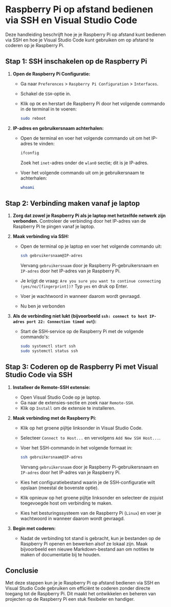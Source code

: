 # Raspberry Pi op afstand bedienen via SSH en Visual Studio Code

Deze handleiding beschrijft hoe je je Raspberry Pi op afstand kunt bedienen via SSH en hoe je Visual Studio Code kunt gebruiken om op afstand te coderen op je Raspberry Pi.

## Stap 1: SSH inschakelen op de Raspberry Pi

1. **Open de Raspberry Pi Configuratie:**
   - Ga naar `Preferences` > `Raspberry Pi Configuration` > `Interfaces`.
   - Schakel de `SSH`-optie in.
   - Klik op `OK` en herstart de Raspberry Pi door het volgende commando in de terminal in te voeren:

     ```bash
     sudo reboot
     ```

2. **IP-adres en gebruikersnaam achterhalen:**
   - Open de terminal en voer het volgende commando uit om het IP-adres te vinden:

     ```bash
     ifconfig
     ```

     Zoek het `inet`-adres onder de `wlan0` sectie; dit is je IP-adres.
    [](./afb/ipconfig.png)
   - Voer het volgende commando uit om je gebruikersnaam te achterhalen:

     ```bash
     whoami
     ```

## Stap 2: Verbinding maken vanaf je laptop

1. **Zorg dat zowel je Raspberry Pi als je laptop met hetzelfde netwerk zijn verbonden.** Controleer de verbinding door het IP-adres van de Raspberry Pi te pingen vanaf je laptop.

2. **Maak verbinding via SSH:**
   - Open de terminal op je laptop en voer het volgende commando uit:

     ```bash
     ssh gebruikersnaam@IP-adres
     ```

     Vervang `gebruikersnaam` door je Raspberry Pi-gebruikersnaam en `IP-adres` door het IP-adres van je Raspberry Pi.

   - Je krijgt de vraag: `Are you sure you want to continue connecting (yes/no/[fingerprint])?` Typ `yes` en druk op Enter.

   - Voer je wachtwoord in wanneer daarom wordt gevraagd.

   - Nu ben je verbonden
   [](./afb/px2rasp.png)

3. **Als de verbinding niet lukt (bijvoorbeeld `ssh: connect to host IP-adres port 22: Connection timed out`):**
   - Start de SSH-service op de Raspberry Pi met de volgende commando's:

     ```bash
     sudo systemctl start ssh
     sudo systemctl status ssh
     ```

## Stap 3: Coderen op de Raspberry Pi met Visual Studio Code via SSH

1. **Installeer de Remote-SSH extensie:**
   - Open Visual Studio Code op je laptop.
   - Ga naar de extensies-sectie en zoek naar `Remote-SSH`.
   - Klik op `Install` om de extensie te installeren.
   [](./afb/extension.png)

2. **Maak verbinding met de Raspberry Pi:**
   - Klik op het groene pijltje linksonder in Visual Studio Code.
   [](./afb/blauwe_knop.png)

   - Selecteer `Connect to Host...` en vervolgens `Add New SSH Host...`.
   - Voer het SSH-commando in het volgende formaat in:

     ```bash
     ssh gebruikersnaam@IP-adres
     ```

     Vervang `gebruikersnaam` door je Raspberry Pi-gebruikersnaam en `IP-adres` door het IP-adres van je Raspberry Pi.

   - Kies het configuratiebestand waarin je de SSH-configuratie wilt opslaan (meestal de bovenste optie).
   [](./afb/conf_file.png)
   - Klik opnieuw op het groene pijltje linksonder en selecteer de zojuist toegevoegde host om verbinding te maken.
   - Kies het besturingssysteem van de Raspberry Pi (`Linux`) en voer je wachtwoord in wanneer daarom wordt gevraagd.

3. **Begin met coderen:**
   - Nadat de verbinding tot stand is gebracht, kun je bestanden op de Raspberry Pi openen en bewerken alsof ze lokaal zijn. Maak bijvoorbeeld een nieuwe Markdown-bestand aan om notities te maken of documentatie bij te houden.

## Conclusie

Met deze stappen kun je je Raspberry Pi op afstand bedienen via SSH en Visual Studio Code gebruiken om efficiënt te coderen zonder directe toegang tot de Raspberry Pi. Dit maakt het ontwikkelen en beheren van projecten op de Raspberry Pi een stuk flexibeler en handiger.
